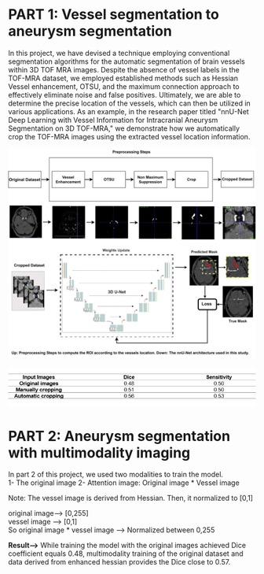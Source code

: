 # PART 1: Vessel segmentation to aneurysm segmentation
In this project, we have devised a technique employing conventional segmentation algorithms for the automatic segmentation of brain vessels within 3D TOF MRA images. Despite the absence of vessel labels in the TOF-MRA dataset, we employed established methods such as Hessian Vessel enhancement, OTSU, and the maximum connection approach to effectively eliminate noise and false positives. Ultimately, we are able to determine the precise location of the vessels, which can then be utilized in various applications. As an example, in the research paper titled "nnU-Net Deep Learning with Vessel Information for Intracranial Aneurysm Segmentation on 3D TOF-MRA," we demonstrate how we automatically crop the TOF-MRA images using the extracted vessel location information.

![image](https://github.com/orouskhani/Vessel-Segmentation-TOF-MRA/blob/main/Model.jpg)


![image](https://github.com/orouskhani/Vessel-Segmentation-TOF-MRA/blob/main/result.png)

# PART 2: Aneurysm segmentation with multimodality imaging
In part 2 of this project, we used two modalities to train the model. </br> 
1- The original image
2- Attention image: Original image * Vessel image

Note: The vessel image is derived from Hessian. Then, it normalized to [0,1] </br>

original image--> [0,255] </br>
vessel image --> [0,1] </br>
So  original image * vessel image --> Normalized between 0,255 </br>

**Result-->** While training the model with the original images achieved Dice coefficient equals 0.48, multimodality training of the original dataset and data derived from enhanced hessian provides the Dice close to 0.57.  
